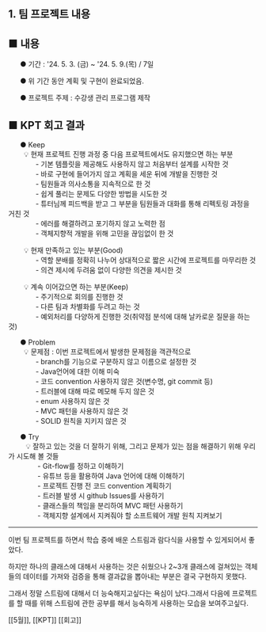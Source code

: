 ## **1\. 팀 프로젝트 내용**

## ■ 내용

      ● 기간 : '24. 5. 3. (금) ~ '24. 5. 9.(목) / 7일

      ● 위 기간 동안 계획 및 구현이 완료되었음.

      ● 프로젝트 주제 : 수강생 관리 프로그램 제작

## ■ KPT 회고 결과

      ● Keep  
        💡 현재 프로젝트 진행 과정 중 다음 프로젝트에서도 유지했으면 하는 부분  
              - 기본 템플릿을 제공해도 사용하지 않고 처음부터 설계를 시작한 것  
              - 바로 구현에 들어가지 않고 계획을 세운 뒤에 개발을 진행한 것  
              - 팀원들과 의사소통을 지속적으로 한 것  
              - 쉽게 풀리는 문제도 다양한 방법을 시도한 것  
              - 튜터님께 피드백을 받고 그 부분을 팀원들과 대화를 통해 리펙토링 과정을 거친 것  
              - 에러를 해결하려고 포기하지 않고 노력한 점  
              - 객체지향적 개발을 위해 고민을 끊임없이 한 것

  
        💡 현재 만족하고 있는 부분(Good)  
              - 역할 분배를 정확히 나누어 상대적으로 짧은 시간에 프로젝트를 마무리한 것  
              - 의견 제시에 두려움 없이 다양한 의견을 제시한 것  
  
        💡 계속 이어갔으면 하는 부분(Keep)  
              - 주기적으로 회의를 진행한 것  
              - 다른 팀과 차별화를 두려고 하는 것  
              - 예외처리를 다양하게 진행한 것(취약점 분석에 대해 날카로운 질문을 하는 것)  

      ● Problem  
        💡 문제점 : 이번 프로젝트에서 발생한 문제점을 객관적으로  
              - branch를 기능으로 구분하지 않고 이름으로 설정한 것  
              - Java언어에 대한 이해 미숙  
              - 코드 convention 사용하지 않은 것(변수명, git commit 등)  
              - 트러블에 대해 따로 메모해 두지 않은 것  
              - enum 사용하지 않은 것  
              - MVC 패턴을 사용하지 않은 것  
              - SOLID 원칙을 지키지 않은 것

      ● Try  
         💡 잘하고 있는 것을 더 잘하기 위해, 그리고 문제가 있는 점을 해결하기 위해 우리가 시도해 볼 것들  
               - Git-flow를 정하고 이해하기  
               - 유튜브 등을 활용하여 Java 언어에 대해 이해하기  
               - 프로젝트 진행 전 코드 convention 계획하기  
               - 트러블 발생 시 github Issues를 사용하기  
               - 클래스들의 책임을 분리하여 MVC 패턴 사용하기  
               - 객체지향 설계에서 지켜줘야 할 소프트웨어 개발 원칙 지켜보기

---

이번 팀 프로젝트를 하면서 학습 중에 배운 스트림과 람다식을 사용할 수 있게되어서 좋았다.

하지만 하나의 클래스에 대해서 사용하는 것은 쉬웠으나 2~3개 클래스에 걸쳐있는 객체들의 데이터를 가져와 검증을 통해 결과값을 뽑아내는 부분은 결국 구현하지 못했다.

그래서 정말 스트림에 대해서 더 능숙해지고싶다는 욕심이 났다.그래서 다음에 프로젝트를 할 때를 위해 스트림에 관한 공부를 해서 능숙하게 사용하는 모습을 보여주고싶다.

[[5월]], [[KPT]] [[회고]] 